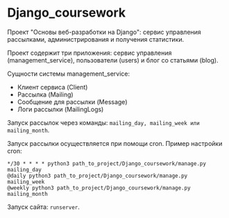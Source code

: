 # Django_coursework

Проект "Основы веб-разработки на Django": сервис управления рассылками, администрирования и получения статистики.

Проект содержит три приложения: сервис управления (management_service), пользователи (users) и блог со статьями (blog).

Сущности системы management_service:
* Клиент сервиса (Client)
* Рассылка (Mailing)
* Сообщение для рассылки (Message)
* Логи рассылки (MailingLogs)




Запуск рассылок через команды: `mailing_day, mailing_week или mailing_month`.

Запуск рассылки осуществляется при помощи cron. Пример настройки cron: 

```
*/30 * * * * python3 path_to_project/Django_coursework/manage.py mailing_day
@daily python3 path_to_project/Django_coursework/manage.py mailing_week
@weekly python3 path_to_project/Django_coursework/manage.py mailing_month
```

Запуск сайта: `runserver`.




